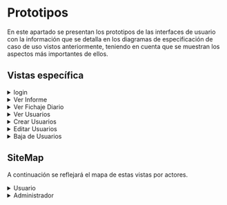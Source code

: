 # Prototipos

En este apartado se presentan los prototipos de las interfaces de usuario con la información que se detalla en los diagramas de especificación de caso de uso vistos anteriormente, teniendo en cuenta que se muestran los aspectos más importantes de ellos.

## Vistas específica
<details>
<summary>login</summary>

| | |
| -- | -- |
|  | ![](../../imagenes/prototipos/login/login.png) |


</details>


<details>
<summary>Ver Informe</summary>

| | |
| -- | -- |
| Seleccion de tipo de informe | ![](../../imagenes/prototipos/informe/seleccion.png) |
| Informe Diario | ![](../../imagenes/prototipos/informe/diario.png) |
| Informe Semanal | ![](../../imagenes/prototipos/informe/semanal.png) |
| Informe Mensual | ![](../../imagenes/prototipos/informe/mensual.png) |

</details>

<details>
<summary> Ver Fichaje Diario </summary>


![](../../imagenes/prototipos/fichajeDiario/verFichajeDiario.png)

</details>

<details>
<summary> Ver Usuarios </summary>

|  |
| -- |
| ![](../../imagenes/prototipos/usuarios/verUsuarios(defaultAdmin).png) |

Opciones tras seleccionar un usuario:

|  |
| -- |
| ![](../../imagenes/prototipos/usuarios/EditarEliminarUsuarios(defaultAdmin).png) |

</details>

<details>
<summary>Crear Usuarios</summary>

![](../../imagenes/prototipos/usuarios/crearUsuario.png)
</details>

<details>
<summary>Editar Usuarios</summary>

![](../../imagenes/prototipos/usuarios/editarUsuario.png)
</details>

<details>
<summary>Baja de Usuarios</summary>

### Vista
![](../../imagenes/prototipos/usuarios/eliminarUsuarios1.png)

### Formulario
![](../../imagenes/prototipos/usuarios/eliminarUsuarios2.png)

### Confirmación
![](../../imagenes/prototipos/usuarios/eliminarUsuarios3.png)
</details>


## SiteMap
A continuación se reflejará el mapa de estas vistas por actores.

<details>
<summary>Usuario</summary>

|  |
| -- |
| ![](../../imagenes/prototipos/diagramaFlujoAplicacion/DiagramaFlujoUsuario.png) |

</details>

<details>
<summary>Administrador</summary>

|  |
| -- |
| ![](../../imagenes/prototipos/diagramaFlujoAplicacion/DiagramaFlujoAdmin.png) |

</details>
